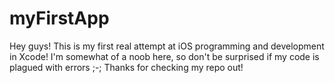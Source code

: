 # myFirstApp
Hey guys!
This is my first real attempt at iOS programming and development in Xcode!
I'm somewhat of a noob here, so don't be surprised if my code is plagued with errors ;-;
Thanks for checking my repo out! 
